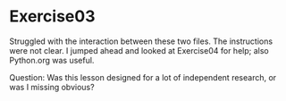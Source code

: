 # Exercise03
Struggled with the interaction between these two files. The instructions were not clear. I jumped ahead and looked at Exercise04 for help; also Python.org was useful.

Question: Was this lesson designed for a lot of independent research, or was I missing obvious? 

